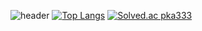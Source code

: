 ![header](https://capsule-render.vercel.app/api?type=waving&color=ffd00C&height=250&section=header&text=parking%20duckling&fontSize=90&animation=fadeIn&fontAlignY=38&desc=%20&descAlignY=62&descAlign=62)
[![Top Langs](https://github-readme-stats.vercel.app/api/top-langs/?username=parkingduckling&layout=compact)](https://github.com/****/github-readme-stats)
[![Solved.ac
pka333](http://mazassumnida.wtf/api/mini/generate_badge?boj=pka333)](https://solved.ac/pka333)
